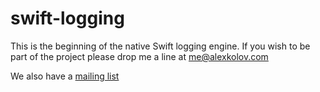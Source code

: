 # swift-logging

This is the beginning of the native Swift logging engine.
If you wish to be part of the project please drop me a line at me@alexkolov.com

We also have a [mailing list](http://swiftlogging.org/mailman/listinfo/swift-logging-dev_swiftlogging.org)
